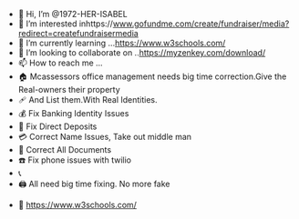 - 👋 Hi, I’m @1972-HER-ISABEL
- 👀 I’m interested inhttps://www.gofundme.com/create/fundraiser/media?redirect=createfundraisermedia 
- 🌱 I’m currently learning ...https://www.w3schools.com/
- 💞️ I’m looking to collaborate on ..https://myzenkey.com/download/
- 📫 How to reach me ...
- 🏠 Mcassessors office management needs big time correction.Give the Real-owners their property
- 🩹 And List them.With Real Identities.
- 💰 Fix Banking Identity Issues
- 🏧 Fix Direct Deposits
- 💳 Correct Name Issues, Take out middle man
- 🧾 Correct All Documents
- ☎️ Fix phone issues with twilio
- 📞
- 🖨️ All need big time fixing. No more fake 

<!---
1972-HER-ISABEL/1972-HER-ISABEL is a ✨ special ✨ repository because its `README.md` (this file) appears on your GitHub profile.
You can click the Preview link to take a look at your changes.
--->
- 🏫  https://www.w3schools.com/
